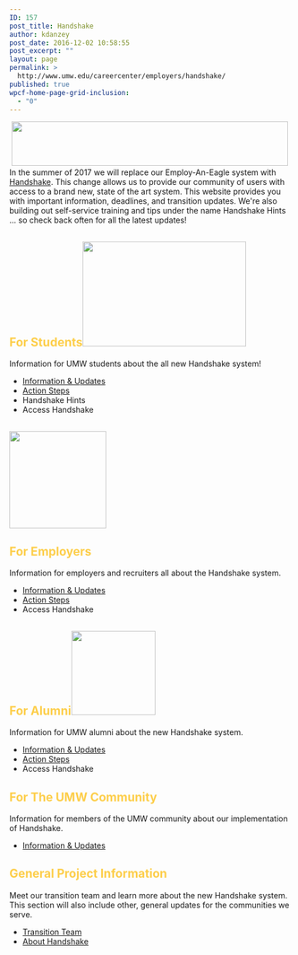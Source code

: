 ```yaml
---
ID: 157
post_title: Handshake
author: kdanzey
post_date: 2016-12-02 10:58:55
post_excerpt: ""
layout: page
permalink: >
  http://www.umw.edu/careercenter/employers/handshake/
published: true
wpcf-home-page-grid-inclusion:
  - "0"
---
```

<div class="content-main"> <img class=" wp-image-171 alignnone" src="http://www.umw.edu/careercenter/wp-content/uploads/sites/41/2016/12/hs-logo-primary-lg-300x48.png" alt="" width="494" height="79" /></div>
<div class="content-main"></div>
<div class="content-main">In the summer of 2017 we will replace our Employ-An-Eagle system with <a href="https://www.joinhandshake.com/">Handshake</a>. This change allows us to provide our community of users with access to a brand new, state of the art system. This website provides you with important information, deadlines, and transition updates. We're also building out self-service training and tips under the name Handshake Hints ... so check back often for all the latest updates!</div>
<div class="content-main"></div>
<div class="content-main">
<h2 class="info-section-headline"><strong><span style="color: #fdce4a">For Students<img class="wp-image-176 alignright" src="http://www.umw.edu/careercenter/wp-content/uploads/sites/41/2016/12/students-300x192.png" alt="" width="292" height="187" /></span></strong></h2>
<p class="info-section-headline">Information for UMW students about the all new Handshake system!</p>

<section class="info-section">
<ul class="info-section-links">
 	<li><a href="https://www.umw.edu/careercenter/employers/handshake/handshake-information-updates/">Information &amp; Updates</a></li>
 	<li><a href="https://www.umw.edu/careercenter/handshake-student-action-steps/">Action Steps</a></li>
 	<li>Handshake Hints</li>
 	<li>Access Handshake</li>
</ul>
</section><section class="info-section">
<h2 class="info-section-headline"><strong><span style="color: #fdce4a"><img class="wp-image-174 alignright" src="http://www.umw.edu/careercenter/wp-content/uploads/sites/41/2016/12/Employers.png" alt="" width="173" height="173" /></span></strong></h2>
<h2 class="info-section-headline"><strong><span style="color: #fdce4a">For Employers</span></strong></h2>
<div class="info-section-text">

Information for employers and recruiters all about the Handshake system.

</div>
<ul class="info-section-links">
 	<li><a href="https://www.umw.edu/careercenter/employers/handshake/handshake-information-updates/">Information &amp; Updates</a></li>
 	<li><a href="https://www.umw.edu/careercenter/handshake-employer-action-steps/">Action Steps</a></li>
 	<li>Access Handshake</li>
</ul>
</section><section class="info-section">
<h2 class="info-section-headline"><strong><span style="color: #fdce4a">For Alumni<img class="size-full wp-image-175 alignright" src="http://www.umw.edu/careercenter/wp-content/uploads/sites/41/2016/12/Universities-.png" alt="" width="150" height="150" /></span></strong></h2>
<div class="info-section-text">

Information for UMW alumni about the new Handshake system.

</div>
<ul class="info-section-links">
 	<li><a href="https://www.umw.edu/careercenter/employers/handshake/handshake-information-updates/">Information &amp; Updates</a></li>
 	<li><a href="https://www.umw.edu/careercenter/handshake-student-action-steps/">Action Steps</a></li>
 	<li>Access Handshake</li>
</ul>
</section><section class="info-section">
<h2 class="info-section-headline"><strong><span style="color: #fdce4a">For The UMW Community
</span></strong></h2>
<div class="info-section-text">

Information for members of the UMW community about our implementation of Handshake.

</div>
<ul class="info-section-links">
 	<li><a href="https://www.umw.edu/careercenter/employers/handshake/handshake-information-updates/">Information &amp; Updates</a></li>
</ul>
</section><section class="info-section">
<h2 class="info-section-headline"><strong><span style="color: #fdce4a">General Project Information</span></strong></h2>
<div class="info-section-text">

Meet our transition team and learn more about the new Handshake system. This section will also include other, general updates for the communities we serve.

</div>
<ul>
 	<li><a href="http://www.umw.edu/careercenter/contact/staff/">Transition Team</a></li>
 	<li><a href="https://www.joinhandshake.com/">About Handshake</a></li>
</ul>
</section></div>
<!--more-->